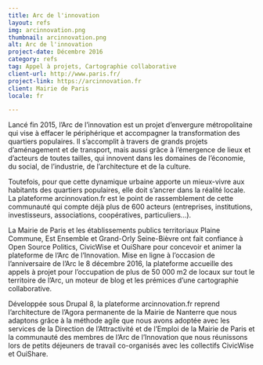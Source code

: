 ```yaml
---
title: Arc de l'innovation
layout: refs
img: arcinnovation.png
thumbnail: arcinnovation.png
alt: Arc de l'innovation
project-date: Décembre 2016
category: refs
tag: Appel à projets, Cartographie collaborative
client-url: http://www.paris.fr/
project-link: https://arcinnovation.fr
client: Mairie de Paris
locale: fr

---
```


Lancé fin 2015, l’Arc de l’innovation est un projet d’envergure métropolitaine qui vise à effacer le périphérique et accompagner la transformation des quartiers populaires. Il s’accomplit à travers de grands projets d’aménagement et de transport, mais aussi grâce à l’émergence de lieux et d’acteurs de toutes tailles, qui innovent dans les domaines de l’économie, du social, de l’industrie, de l’architecture et de la culture.

Toutefois, pour que cette dynamique urbaine apporte un mieux-vivre aux habitants des quartiers populaires, elle doit s’ancrer dans la réalité locale. La plateforme arcinnovation.fr est le point de rassemblement de cette communauté qui compte déjà plus de 600 acteurs (entreprises, institutions, investisseurs, associations, coopératives, particuliers...).

La Mairie de Paris et les établissements publics territoriaux Plaine Commune, Est Ensemble et Grand-Orly Seine-Bièvre ont fait confiance à Open Source Politics, CivicWise et OuiShare pour concevoir et animer la plateforme de l’Arc de l’Innovation. Mise en ligne à l’occasion de l’anniversaire de l’Arc le 8 décembre 2016, la plateforme accueille des appels à projet pour l’occupation de plus de 50 000 m2 de locaux sur tout le territoire de l’Arc, un moteur de blog et les prémices d’une cartographie collaborative.

Développée sous Drupal 8, la plateforme arcinnovation.fr reprend l’architecture de l’Agora permanente de la Mairie de Nanterre que nous adaptons grâce à la méthode agile que nous avons adoptée avec les services de la Direction de l’Attractivité et de l’Emploi de la Mairie de Paris et la communauté des membres de l’Arc de l’Innovation que nous réunissons lors de petits déjeuners de travail co-organisés avec les collectifs CivicWise et OuiShare.

